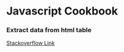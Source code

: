 # Javascript Cookbook

### Extract data from html table 

[Stackoverflow Link](https://stackoverflow.com/questions/38731882/extracting-data-from-a-table-using-javascript)
